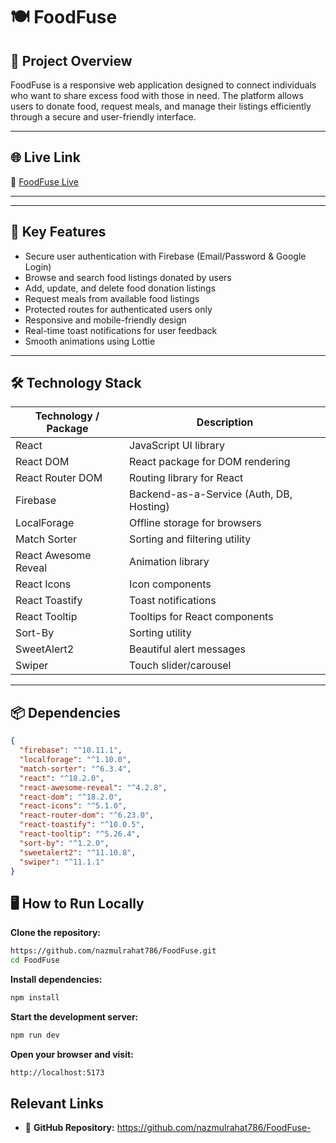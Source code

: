 # 🍽️ FoodFuse

## 📖 Project Overview  
FoodFuse is a responsive web application designed to connect individuals who want to share excess food with those in need. The platform allows users to donate food, request meals, and manage their listings efficiently through a secure and user-friendly interface.

---

## 🌐 Live Link  
🔗 [FoodFuse Live](https://food786-53dd9.web.app) 
 
 

 
---



---

## 🌟 Key Features  
- Secure user authentication with Firebase (Email/Password & Google Login)  
- Browse and search food listings donated by users  
- Add, update, and delete food donation listings  
- Request meals from available food listings  
- Protected routes for authenticated users only  
- Responsive and mobile-friendly design  
- Real-time toast notifications for user feedback  
- Smooth animations using Lottie  

---

## 🛠️ Technology Stack

| Technology / Package     | Description                            |
|-------------------------|--------------------------------------|
| React                   | JavaScript UI library                 |
| React DOM               | React package for DOM rendering       |
| React Router DOM        | Routing library for React             |
| Firebase                | Backend-as-a-Service (Auth, DB, Hosting) |
| LocalForage             | Offline storage for browsers          |
| Match Sorter            | Sorting and filtering utility         |
| React Awesome Reveal    | Animation library                     |
| React Icons             | Icon components                       |
| React Toastify          | Toast notifications                   |
| React Tooltip           | Tooltips for React components         |
| Sort-By                 | Sorting utility                       |
| SweetAlert2             | Beautiful alert messages              |
| Swiper                  | Touch slider/carousel                 |

---

## 📦 Dependencies  
```json
{
  "firebase": "^10.11.1",
  "localforage": "^1.10.0",
  "match-sorter": "^6.3.4",
  "react": "^18.2.0",
  "react-awesome-reveal": "^4.2.8",
  "react-dom": "^18.2.0",
  "react-icons": "^5.1.0",
  "react-router-dom": "^6.23.0",
  "react-toastify": "^10.0.5",
  "react-tooltip": "^5.26.4",
  "sort-by": "^1.2.0",
  "sweetalert2": "^11.10.8",
  "swiper": "^11.1.1"
}
```

## 🖥️ How to Run Locally

**Clone the repository:**

```bash
https://github.com/nazmulrahat786/FoodFuse.git
cd FoodFuse
```
**Install dependencies:**

```bash
npm install
```
**Start the development server:**

```bash
npm run dev
```
**Open your browser and visit:**

```bash
http://localhost:5173
```
## Relevant Links

- 📂 **GitHub Repository:** https://github.com/nazmulrahat786/FoodFuse-  





